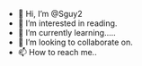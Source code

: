- 👋 Hi, I’m @Sguy2
- 👀 I’m interested in reading.
- 🌱 I’m currently learning.....
- 💞️ I’m looking to collaborate on.
- 📫 How to reach me..

<!---
Sguy2/Sguy2 is a ✨ special ✨ repository because its `README.md` (this file) appears on your GitHub profile.
You can click the Preview link to take a look at your changes.
--->
